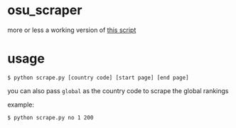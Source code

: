 # osu_scraper

more or less a working version of [this script](https://github.com/Anohji/better_osu_scraper)

# usage

`$ python scrape.py [country code] [start page] [end page]`

you can also pass `global` as the country code to scrape the global rankings

example:

`$ python scrape.py no 1 200`
